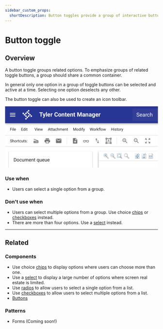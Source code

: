 ```yaml
---
sidebar_custom_props:
  shortDescription: Button toggles provide a group of interactive button elements that are related to one another.
---
```


# Button toggle

<ComponentVisual
  figmaUrl=""
  storybookUrl="https://forge.tylerdev.io/main/?path=/story/components-button-toggle--default" />

## Overview

A button toggle groups related options. To emphasize groups of related toggle buttons, a group should share a common container. 

In general only one option in a group of toggle buttons can be selected and active at a time. Selecting one option deselects any other.

The button toggle can also be used to create an icon toolbar. 

<ImageBlock caption="A button toggle can be used to create an icon toolbar." max-width="400px" padded="{false}">

![Image of a toolbar with document viewer actions inside.](./images/button-toggle-example.png)

</ImageBlock>

### Use when

- Users can select a single option from a group.

### Don't use when

- Users can select multiple options from a group. Use choice [chips](/components/utilities/chips) or [checkboxes](/components/controls/checkbox) instead.
- There are more than four options. Use a [select](/components/fields/select) instead.

---

## Related

### Components

- Use choice [chips](/components/utilities/chips) to display options where users can choose more than one.
- Use a [select](/components/fields/select) to display a large number of options where screen real estate is limited. 
- Use [radios](/components/controls/radio-button) to allow users to select a single option from a list. 
- Use [checkboxes](/components/controls/checkbox) to allow users to select multiple options from a list. 
- [Buttons](/components/buttons/button)

### Patterns

- Forms (Coming soon!)
